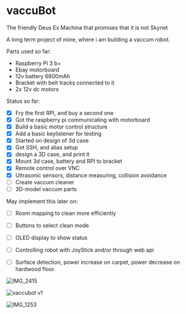 # vaccuBot
The friendly Deus Ex Machina that promises that it is not Skynet

A long term project of mine, where i am building a vaccum robot.

Parts used so far:
- Raspberry Pi 3 b+
- Ebay motorboard
- 12v battery 6800mAh
- Bracket with belt tracks connected to it
- 2x 12v dc motors

Status so far:
- [x] Fry the first RPI, and buy a second one
- [x] Got the raspberry pi communicating with motorboard
- [x] Build a basic motor control structure
- [x] Add a basic keylistener for testing
- [x] Started on design of 3d case
- [x] Got SSH, and alias setup
- [x] design a 3D case, and print it
- [x] Mount 3d case, battery and RPI to bracket
- [x] Remote control over VNC
- [x] Ultrasonic sensors, distance measuring, collision avoidance
- [ ] Create vaccum cleaner
- [ ] 3D-model vaccum parts

May implement this later on:

- [ ] Room mapping to clean more efficiently
- [ ] Buttons to select clean mode
- [ ] OLED display to show status
- [ ] Controlling robot with JoyStick and/or through web api
- [ ] Surface detection, power increase on carpet, power decrease on hardwood floor.



![IMG_2415](https://user-images.githubusercontent.com/44582953/68440176-710e3700-01ca-11ea-8e0d-dcb181dacb4f.JPG)

![vaccubot v1](https://user-images.githubusercontent.com/44582953/68625091-a1124e80-04d8-11ea-9186-7c68e1d492e8.png)

![IMG_1253](https://user-images.githubusercontent.com/44582953/69009724-7ef55200-0958-11ea-8e17-5cdaa5094b02.JPG)


